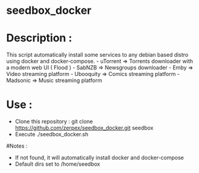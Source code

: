 # seedbox_docker

# Description :
This script automatically install some services to any debian based distro using docker and docker-compose.
      - uTorrent	   => Torrents downloader with a modern web UI ( Flood )
      - SabNZB             => Newsgroups downloader
      - Emby	           => Video streaming platform
      - Ubooquity	   => Comics streaming platform
      - Madsonic	   => Music streaming platform 

# Use :
- Clone this repository :
  git clone https://github.com/zerpex/seedbox_docker.git seedbox
- Execute ./seedbox_docker.sh

#Notes :
- If not found, it will automatically install docker and docker-compose
- Default dirs set to /home/seedbox
